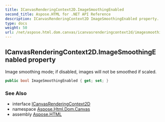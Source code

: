 ```yaml
---
title: ICanvasRenderingContext2D.ImageSmoothingEnabled
second_title: Aspose.HTML for .NET API Reference
description: ICanvasRenderingContext2D ImageSmoothingEnabled property. Image smoothing mode if disabled images will not be smoothed if scaled
type: docs
weight: 50
url: /net/aspose.html.dom.canvas/icanvasrenderingcontext2d/imagesmoothingenabled/
---
```

## ICanvasRenderingContext2D.ImageSmoothingEnabled property

Image smoothing mode; if disabled, images will not be smoothed if scaled.

```csharp
public bool ImageSmoothingEnabled { get; set; }
```

### See Also

* interface [ICanvasRenderingContext2D](../)
* namespace [Aspose.Html.Dom.Canvas](../../../aspose.html.dom.canvas/)
* assembly [Aspose.HTML](../../../)
